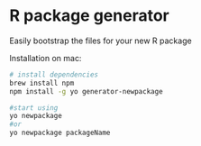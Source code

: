 R package generator
========

Easily bootstrap the files for your new R package

Installation on mac:
```sh
# install dependencies
brew install npm
npm install -g yo generator-newpackage

#start using
yo newpackage
#or
yo newpackage packageName
```
